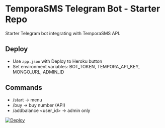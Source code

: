 # TemporaSMS Telegram Bot - Starter Repo

Starter Telegram bot integrating with TemporaSMS API.

## Deploy
- Use `app.json` with Deploy to Heroku button
- Set environment variables: BOT_TOKEN, TEMPORA_API_KEY, MONGO_URL, ADMIN_ID

## Commands
- /start → menu
- /buy <service> <country> → buy number (API)
- /addbalance <user_id> <amount> → admin only




[![Deploy](https://www.herokucdn.com/deploy/button.svg)](https://heroku.com/deploy?template=https://github.com/ASIFXQUEEN903/SSM-XQUEENPANEL)
